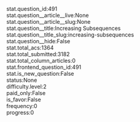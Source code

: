stat.question_id:491  
stat.question__article__live:None  
stat.question__article__slug:None  
stat.question__title:Increasing Subsequences  
stat.question__title_slug:increasing-subsequences  
stat.question__hide:False  
stat.total_acs:1364  
stat.total_submitted:3182  
stat.total_column_articles:0  
stat.frontend_question_id:491  
stat.is_new_question:False  
status:None  
difficulty.level:2  
paid_only:False  
is_favor:False  
frequency:0  
progress:0  
